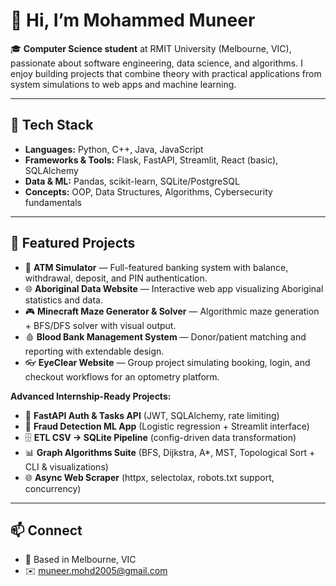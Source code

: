 # 👋 Hi, I’m Mohammed Muneer

🎓 **Computer Science student** at RMIT University (Melbourne, VIC), passionate about software engineering, data science, and algorithms. I enjoy building projects that combine theory with practical applications from system simulations to web apps and machine learning.

---

## 🔧 Tech Stack
- **Languages:** Python, C++, Java, JavaScript  
- **Frameworks & Tools:** Flask, FastAPI, Streamlit, React (basic), SQLAlchemy  
- **Data & ML:** Pandas, scikit-learn, SQLite/PostgreSQL  
- **Concepts:** OOP, Data Structures, Algorithms, Cybersecurity fundamentals  

---

## 🚀 Featured Projects
- 🏧 **ATM Simulator** — Full-featured banking system with balance, withdrawal, deposit, and PIN authentication.  
- 🌐 **Aboriginal Data Website** — Interactive web app visualizing Aboriginal statistics and data.  
- 🎮 **Minecraft Maze Generator & Solver** — Algorithmic maze generation + BFS/DFS solver with visual output.  
- 🩸 **Blood Bank Management System** — Donor/patient matching and reporting with extendable design.  
- 👓 **EyeClear Website** — Group project simulating booking, login, and checkout workflows for an optometry platform.  

**Advanced Internship-Ready Projects:**  
- 🔑 **FastAPI Auth & Tasks API** (JWT, SQLAlchemy, rate limiting)  
- 🤖 **Fraud Detection ML App** (Logistic regression + Streamlit interface)  
- 🗄️ **ETL CSV → SQLite Pipeline** (config-driven data transformation)  
- 📊 **Graph Algorithms Suite** (BFS, Dijkstra, A*, MST, Topological Sort + CLI & visualizations)  
- 🌐 **Async Web Scraper** (httpx, selectolax, robots.txt support, concurrency)  

---

## 📫 Connect
- 📍 Based in Melbourne, VIC  
- ✉️ muneer.mohd2005@gmail.com  

